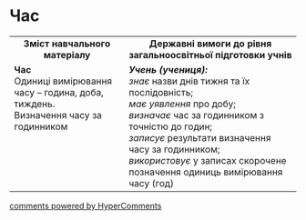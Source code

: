 # Час
<table>
  <tr>
    <td width="40%" align="center"><b>Зміст навчального матеріалу<b></td>
    <td width="60%" align="center"><b>Державні вимоги до рівня загальноосвітньої підготовки учнів</b></td>
  </tr>
  <tr>
    <td width="40%" style="vertical-align:top !important;"><b>Час</b><br>
Одиниці вимірювання часу – година, доба, тиждень.<br>
Визначення часу за годинником<br></td>
    <td width="60%" style="vertical-align:top !important;"><i><b>Учень (учениця):</b></i><br>
<i>знає</i> назви днів тижня та їх послідовність;<br>
<i>має уявлення</i> про добу;<br>
<i>визначає</i> час за годинником з точністю до годин;<br>
<i>записує</i> результати визначення часу за годинником;<br>
<i>використовує</i> у записах скорочене позначення одиниць вимірювання часу (год)<br></td>
  </tr>
</table>

<div id="hypercomments_widget"></div>
<a href="http://hypercomments.com" class="hc-link" title="comments widget">comments powered by HyperComments</a>